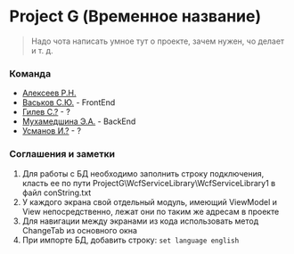 # Project G (Временное название)

> Надо чота написать умное тут о проекте, зачем нужен, чо делает и т. д.

### Команда

  - [Алексеев Р.Н.](https://github.com/Deltvenga/)
  - [Васьков С.Ю.](https://github.com/Svyatix/) - FrontEnd
  - [Гилев С.?](https://github.com/gilli-s/) - ?
  - [Мухамедшина Э.А.](https://github.com/thelyaa/) - BackEnd
  - [Усманов И.?](https://github.com/Usmonovi/) - ?

### Соглашения и заметки

1) Для работы с БД необходимо заполнить строку подключения, класть ее по пути ProjectG\WcfServiceLibrary\WcfServiceLibrary1 в файл conString.txt
2) У каждого экрана свой отдельный модуль, имеющий ViewModel и View непосредственно, лежат они по таким же адресам в проекте
3) Для навигации между экранами из кода использовать метод ChangeTab из основного окна
4) При импорте БД, добавить строку:
``` set language english ```

